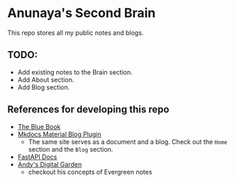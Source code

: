 # Anunaya's Second Brain

This repo stores all my public notes and blogs.

## TODO:

- Add existing notes to the Brain section.
- Add About section.
- Add Blog section.

## References for developing this repo

- [The Blue Book](https://lyz-code.github.io/blue-book/)
- [Mkdocs Material Blog Plugin](https://squidfunk.github.io/mkdocs-material/setup/setting-up-a-blog/)
    - The same site serves as a document and a blog. Check out the `Home` section 
      and the `Blog` section.
- [FastAPI Docs](https://github.com/fastapi/fastapi/tree/master/docs/en/docs)
- [Andy's Digital Garden](https://notes.andymatuschak.org/About_these_notes?stackedNotes=z5E5QawiXCMbtNtupvxeoEX)
    - checkout his concepts of Evergreen notes
